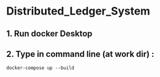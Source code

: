 # Distributed_Ledger_System

## 1. Run docker Desktop

## 2. Type in command line (at work dir) :
```
docker-compose up --build
```

